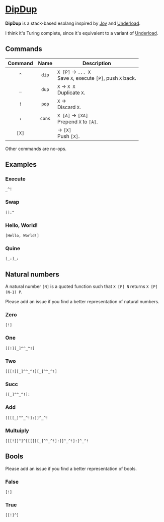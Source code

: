 # [DipDup](https://github.com/AlephAlpha/DipDup)

__DipDup__ is a stack-based esolang inspired by [Joy](http://www.latrobe.edu.au/humanities/research/research-projects/past-projects/joy-programming-language) and [Underload](http://esolangs.org/wiki/Underload).

I think it's Turing complete, since it's equivalent to a variant of [Underload](http://esolangs.org/wiki/Underload#Underload_minimization).

## Commands

| Command | Name | Description |
|:-:|:-:|---|
| `^` | `dip` | `X [P]` → `... X` </br> Save `X`, execute `[P]`, push `X` back. |
| `_` | `dup` | `X` → `X X` </br> Duplicate `X`. |
| `!` | `pop` | `X` → </br> Discard `X`. |
| `:` | `cons` | `X [A]` → `[XA]` </br> Prepend `X` to `[A]`.  |
| `[X]` | | → `[X]` </br> Push `[X]`. |

Other commands are no-ops.

## Examples

### Execute

```
_^!
```

### Swap

```
[]:^
```

### Hello, World!

```
[Hello, World!]
```

### Quine

```
[_:]_:
```

## Natural numbers

A natural number `[N]` is a quoted function such that `X [P] N` returns `X [P] (N-1) P`.

Please add an issue if you find a better representation of natural numbers.

### Zero

```
[!]
```

### One

```
[[!][_]^^_^!]
```

### Two

```
[[[!][_]^^_^!][_]^^_^!]
```

### Succ

```
[[_]^^_^!]:
```

### Add

```
[[[[_]^^_^!]:]]^_^!
```

### Multuiply

```
[[[!]]^]^[[[[[[_]^^_^!]:]]^_^!]:]^_^!
```

## Bools

Please add an issue if you find a better representation of bools.

### False

```
[!]
```

### True

```
[[!]^]
```


